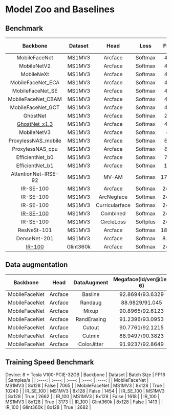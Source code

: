 # Model Zoo and Baselines

## Benchmark

| Backbone | Dataset | Head | Loss | Flops/Params | Megaface(Id/ver@1e-6) | IJBC(tar@far=1e-4) |
| :----: | :----: | :----: | :----: | :----: | :----: | :----: |
| MobileFaceNet | MS1MV3 | Arcface | Softmax | 450M/1.20M | 92.8694/93.6329 | 92.80 |
| MobileNetV2 | MS1MV3 | Arcface | Softmax | 430M/2.26M | 92.8128/93.7644 | 93.30 |
| MobileNeXt | MS1MV3 | Arcface | Softmax | 420M/1.86M | 93.3368/94.6913 | 93.38 |
| MobileFaceNet_ECA | MS1MV3 | Arcface | Softmax | 450M/1.20M | 93.7624/95.2328 | 93.40 |
| MobileFaceNet_SE | MS1MV3 | Arcface | Softmax | 450M/1.23M | 94.0951/94.4687 | 93.57 |
| MobileFaceNet_CBAM | MS1MV3 | Arcface | Softmax | 450M/1.23M | 93.3068/94.3346 | 93.53 |
| MobileFaceNet_GCT | MS1MV3 | Arcface | Softmax | 450M/1.21M | 93.133/94.1836 | 93.09 |
| GhostNet | MS1MV3 | Arcface | Softmax | 270M/2.49M | 93.3914/94.3359 | 93.50 |
| [GhostNet_x1.3](https://drive.google.com/file/d/1KVgXIJo2Ym0Ffp3yK9FrIaiqjdAr2KFX/view?usp=sharing) | MS1MV3 | Arcface | Softmax | 440M/4.06M | 95.3005/95.7757 | 94.27 |
| MobileNetV3 | MS1MV3 | Arcface | Softmax | 430M/3.2M | 93.9805/95.7314 | 93.57 |
| ProxylessNAS_mobile | MS1MV3 | Arcface | Softmax | 630M/2.84M | 93.2886/95.2094 | 93.74 |
| ProxylessNAS_cpu | MS1MV3 | Arcface | Softmax | 860M/2.89M | 95.4242/95.79 | 94.22 |
| EfficientNet_b0 | MS1MV3 | Arcface | Softmax | 770M/4.07M | 96.3589/97.1946 | 94.84 |
| EfficientNet_b1 | MS1MV3 | Arcface | Softmax | 1.14G/6.58M | 97.095/97.4003 | 95.38 |
| AttentionNet-IRSE-92 | MS1MV3 | MV-AM | Softmax | 17.63G/55.42M | 99.1356/99.3999 | 96.56 |
| IR-SE-100 | MS1MV3 | Arcface | Softmax | 24.18G/65.5M | 99.0881/99.4259 | 96.69 |
| IR-SE-100 | MS1MV3 | ArcNegface | Softmax | 24.18G/65.5M  | 99.1304/98.7099 | 96.81 |
| IR-SE-100 | MS1MV3 | Curricularface | Softmax| 24.18G/65.5M  | 99.0497/98.6162 | 97.00 |
| [IR-SE-100](https://drive.google.com/file/d/1HdXgFmyMX4MGETTx6ACmx8AB-v79hrhp/view?usp=sharing) | MS1MV3 | Combined | Softmax| 24.18G/65.5M | 99.0718/99.4493 | 96.83 |
| IR-SE-100 | MS1MV3 | CircleLoss | Softplus | 24.18G/65.5M  | 98.5732/98.4834 | 96.52 |
| ResNeSt-101 | MS1MV3 | Arcface | Softmax | 18.45G/97.61M | 98.8746/98.5615 | 96.63 |
| DenseNet-201 | MS1MV3 | Arcface | Softmax | 8.52G/66.37M | 98.3649/98.4294 | 96.03 |
| [IR-100](https://drive.google.com/file/d/1kzWAOa6bH9-mfR7MDmy-giyTjI9TbWtW/view?usp=sharing) | Glint360k | Arcface | Softmax | 24.18G/65.5M  | 99.2964/98.8792 | 97.19 |

## Data augmentation

| Backbone | Head | DataAugment | Megaface(Id/ver@1e-6) | IJBC(tar@far=1e-4) |
| :----: | :----: | :----: | :----: | :----: |
| MobileFaceNet | Arcface | Basline | 92.8694/93.6329 | 92.80 |
| MobileFaceNet | Arcface | Randaug | 88.9829/91.045 | 80.86 |
| MobileFaceNet | Arcface | Mixup | 90.8965/92.6123 | 91.18 |
| MobileFaceNet | Arcface | RandErasing | 91.2396/93.0953 | 92.06 |
| MobileFaceNet | Arcface | Cutout | 90.7761/92.1215 | 81.02 |
| MobileFaceNet | Arcface | Cutmix | 88.9497/90.3823 | 89.64 |
| MobileFaceNet | Arcface | ColorJitter | 91.9237/92.8649 | 92.03 |

## Training Speed Benchmark

Device: 8 * Tesla V100-PCIE-32GB
| Backbone | Dataset | Batch Size | FP16 | Samples/s |
| :----: | :----: | :----: | :----: | :----: |
| MobileFaceNet | MS1MV3 | 8x128 | False | 7065 |
| MobileFaceNet | MS1MV3 | 8x128 | True | 10240 |
| IR_SE_100 | MS1MV3 | 8x128 | False | 1454 |
| IR_SE_100 | MS1MV3 | 8x128 | True | 2662 |
| IR_100 | MS1MV3 | 8x128 | False | 1618 |
| IR_100 | MS1MV3 | 8x128 | True | 3173 |
| IR_100 | Glint360k | 8x128 | False | 1413 |
| IR_100 | Glint360k | 8x128 | True | 2682 |




